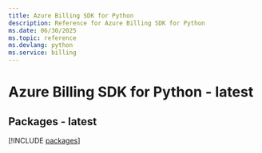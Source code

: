 ```yaml
---
title: Azure Billing SDK for Python
description: Reference for Azure Billing SDK for Python
ms.date: 06/30/2025
ms.topic: reference
ms.devlang: python
ms.service: billing
---
```

# Azure Billing SDK for Python - latest
## Packages - latest
[!INCLUDE [packages](billing-index.md)]